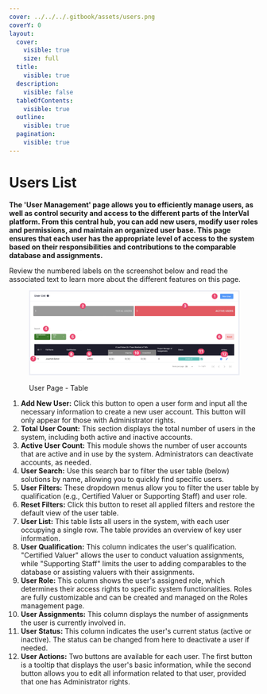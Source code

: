 ```yaml
---
cover: ../../../.gitbook/assets/users.png
coverY: 0
layout:
  cover:
    visible: true
    size: full
  title:
    visible: true
  description:
    visible: false
  tableOfContents:
    visible: true
  outline:
    visible: true
  pagination:
    visible: true
---
```


# Users List

**The 'User Management' page allows you to efficiently manage users, as well as control security and access to the different parts of the InterVal platform. From this central hub, you can add new users, modify user roles and permissions, and maintain an organized user base. This page ensures that each user has the appropriate level of access to the system based on their responsibilities and contributions to the comparable database and assignments.**

Review the numbered labels on the screenshot below and read the associated text to learn more about the different features on this page.

<figure><img src="../../../.gitbook/assets/User Page - Table" alt=""><figcaption><p>User Page - Table</p></figcaption></figure>

1. **Add New User:** Click this button to open a user form and input all the necessary information to create a new user account. This button will only appear for those with Administrator rights.
2. **Total User Count:** This section displays the total number of users in the system, including both active and inactive accounts.
3. **Active User Count:** This module shows the number of user accounts that are active and in use by the system. Administrators can deactivate accounts, as needed.
4. **User Search:** Use this search bar to filter the user table (below) solutions by name, allowing you to quickly find specific users.
5. **User Filters:** These dropdown menus allow you to filter the user table by qualification (e.g., Certified Valuer or Supporting Staff) and user role.
6. **Reset Filters:** Click this button to reset all applied filters and restore the default view of the user table.
7. **User List:** This table lists all users in the system, with each user occupying a single row. The table provides an overview of key user information.
8. **User Qualification:** This column indicates the user's qualification. "Certified Valuer" allows the user to conduct valuation assignments, while "Supporting Staff" limits the user to adding comparables to the database or assisting valuers with their assignments.
9. **User Role:** This column shows the user's assigned role, which determines their access rights to specific system functionalities. Roles are fully customizable and can be created and managed on the Roles management page.
10. **User Assignments:** This column displays the number of assignments the user is currently involved in.
11. **User Status:** This column indicates the user's current status (active or inactive). The status can be changed from here to deactivate a user if needed.
12. **User Actions:** Two buttons are available for each user. The first button is a tooltip that displays the user's basic information, while the second button allows you to edit all information related to that user, provided that one has Administrator rights.
